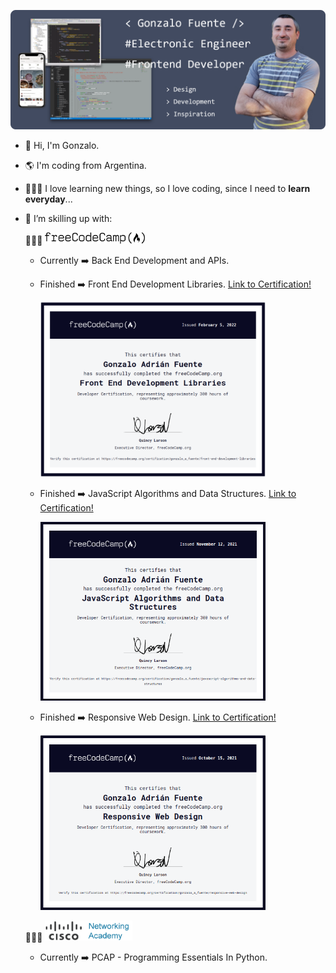 ![Hero Profile](Hero.png)

- 👋 Hi, I'm Gonzalo.
- 🌎 I'm coding from Argentina.
- 👨🏻‍🎓 I love learning new things, so I love coding, since I need to <strong>learn everyday</strong>...

- 🌱 I’m skilling up with:

  🧑🏻‍🏫 <img src="FreeCodeCamp_logo.svg.png" alt="fcc logo" width="160">

  - Currently ➡️ Back End Development and APIs.
  
  - Finished ➡️ Front End Development Libraries. [Link to Certification!](https://www.freecodecamp.org/certification/gonzalo_a_fuente/front-end-development-libraries)
 
     <img src="FEDL_fcc_certificate.png" alt="fcc FEDL certificate" width="360">
     
  - Finished ➡️ JavaScript Algorithms and Data Structures. [Link to Certification!](https://www.freecodecamp.org/certification/gonzalo_a_fuente/javascript-algorithms-and-data-structures)

     <img src="JADS_fcc_certificate.png" alt="fcc JADS certificate" width="360">

  - Finished ➡️ Responsive Web Design. [Link to Certification!](https://www.freecodecamp.org/certification/gonzalo_a_fuente/responsive-web-design)

     <img src="RWD_fcc_certificate.png" alt="fcc RWD certificate" width="360">

  🧑🏻‍🏫 <img src="cisco_netacad_logo.png" alt="cisco netacad logo" width="140">

  - Currently ➡️ PCAP - Programming Essentials In Python.
